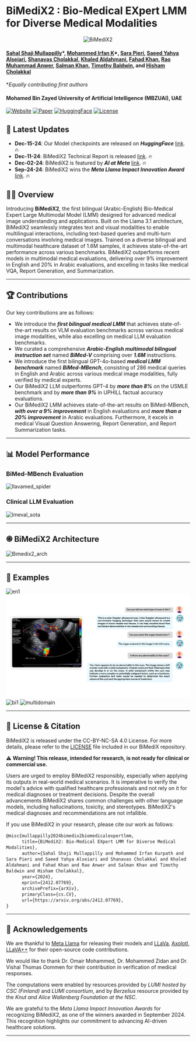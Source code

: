 # BiMediX2 : Bio-Medical EXpert LMM for Diverse Medical Modalities

<p align="center">
    <img src="https://i.imgur.com/waxVImv.png" alt="BiMediX2">
</p>

#### [Sahal Shaji Mullappilly](https://scholar.google.com/citations?user=LJWxVpUAAAAJ&hl=en)\*, [Mohammed Irfan K](https://scholar.google.com/citations?user=GJp0keYAAAAJ&hl=en)*, [Sara Pieri](https://scholar.google.com/citations?user=jLNKLsgAAAAJ&hl=en&oi=ao), [Saeed Yahya Alseiari](https://ssmc.ae/doctors/dr-saeed-alseiari/), [Shanavas Cholakkal](https://www.researchgate.net/profile/Shanavas-Cholakkal), [Khaled Aldahmani](https://www.seha.ae/doctor-detail/327), [Fahad Khan](https://sites.google.com/view/fahadkhans/home), [Rao Muhammad Anwer](https://scholar.google.com/citations?hl=en&authuser=1&user=_KlvMVoAAAAJ), [Salman Khan](https://salman-h-khan.github.io/), [Timothy  Baldwin](https://scholar.google.com/citations?user=wjBD1dkAAAAJ&hl=en), and [Hisham Cholakkal](https://scholar.google.com/citations?hl=en&user=bZ3YBRcAAAAJ)

\**Equally contributing first authors*

#### **Mohamed Bin Zayed University of Artificial Intelligence (MBZUAI), UAE**
[![Website](https://img.shields.io/badge/Project-Website-87CEEB)](https://github.com/mbzuai-oryx/BiMediX2)
[![Paper](https://img.shields.io/badge/arXiv-Paper-<COLOR>.svg)](https://arxiv.org/abs/2412.07769)
[![HuggingFace](https://img.shields.io/badge/HuggingFace-Model-F9D371)](https://huggingface.co/collections/MBZUAI/bimedix2-675ee7528464dfd03f746127)
[![License](https://img.shields.io/badge/License-CC%20BY--NC--SA%204.0-lightgrey)](https://github.com/mbzuai-oryx/BiMediX/blob/main/LICENSE.txt)

## 📢 Latest Updates

- **Dec-15-24**: Our Model checkpoints are released on **_HuggingFace_** [link](https://huggingface.co/collections/MBZUAI/bimedix2-675ee7528464dfd03f746127). 🔥
- **Dec-11-24**: BiMediX2 Technical Report is released [link](https://arxiv.org/abs/2412.07769). 🔥
- **Dec-02-24**: BiMediX2 is featured by **_AI at Meta_** [link](https://ai.meta.com/blog/bimedix-built-with-llama/). 🔥
- **Sep-24-24**: BiMediX2 wins the **_Meta Llama Impact Innovation Award_** [link](https://ai.meta.com/blog/llama-impact-grant-innovation-award-winners-2024/). 🔥

## 	👩‍⚕️ Overview


Introducing **BiMediX2**, the first bilingual (Arabic-English) Bio-Medical Expert Large Multimodal Model (LMM) designed for advanced medical image understanding and applications. Built on the Llama 3.1 architecture, BiMediX2 seamlessly integrates text and visual modalities to enable multilingual interactions, including text-based queries and multi-turn conversations involving medical images. Trained on a diverse bilingual and multimodal healthcare dataset of 1.6M samples, it achieves state-of-the-art performance across various benchmarks. BiMediX2 outperforms recent models in multimodal medical evaluations, delivering over 9% improvement in English and 20% in Arabic evaluations, and excelling in tasks like medical VQA, Report Generation, and Summarization.

---

## 🏆 Contributions

Our key contributions are as follows:

- We introduce the _**first bilingual medical LMM**_ that achieves state-of-the-art results on VLM evaluation benchmarks across various medical image modalities, while also excelling on medical LLM evaluation benchmarks.
- We curated a comprehensive _**Arabic-English multimodal bilingual instruction set**_ named _**BiMed-V**_ comprising over _**1.6M**_ instructions.
- We introduce the first bilingual GPT-4o-based _**medical LMM benchmark**_ named _**BiMed-MBench**_, consisting of 286 medical queries in English and Arabic across various medical image modalities, fully verified by medical experts.
- Our BiMediX2 LLM outperforms GPT-4 by _**more than 8%**_ on the USMLE benchmark and by _**more than 9%**_ in UPHILL factual accuracy evaluations.
- Our BiMediX2 LMM achieves state-of-the-art results on BiMed-MBench, _**with over a 9% improvement**_ in English evaluations and _**more than a 20% improvement**_ in Arabic evaluations. Furthermore, it excels in medical Visual Question Answering, Report Generation, and Report Summarization tasks.

---

## 📊 Model Performance
### BiMed-MBench Evaluation
![llavamed_spider](https://github.com/user-attachments/assets/88d1cee5-8848-43de-a830-394ff8a81a36)
### Clinical LLM Evaluation
![lmeval_sota](https://github.com/user-attachments/assets/ec35ae1b-bae8-4777-bf6d-cfe8fda0a7f0)

---

## ֎ BiMediX2 Architecture
![Bimedix2_arch](https://github.com/user-attachments/assets/b1b92056-629b-40d3-9a46-6b8373bce994)

---

## 🌟 Examples

![en1](https://github.com/user-attachments/assets/914e458b-3b47-441f-adc3-4fc6bc52f846)
![Example 2](assets/example2.png)
![bi1](https://github.com/user-attachments/assets/e54403be-8ba6-4670-922e-c189150a1168)
![multidomain](https://github.com/user-attachments/assets/f88c4c2e-668d-4247-8b78-f6e49f2d2484)

---

## 📜 License & Citation 

BiMediX2 is released under the CC-BY-NC-SA 4.0 License. For more details, please refer to the [LICENSE](https://github.com/mbzuai-oryx/BiMediX/blob/main/LICENSE.txt) file included in our BiMediX repository.    

⚠️ **Warning! This release, intended for research, is not ready for clinical or commercial use.**    


Users are urged to employ BiMediX2 responsibly, especially when applying its outputs in real-world medical scenarios. It is imperative to verify the model's advice with qualified healthcare professionals and not rely on it for medical diagnoses or treatment decisions. Despite the overall advancements BiMediX2 shares common challenges with other language models, including hallucinations, toxicity, and stereotypes. BiMediX2's medical diagnoses and recommendations are not infallible.

If you use BiMediX2 in your research, please cite our work as follows:  

```
@misc{mullappilly2024bimedix2biomedicalexpertlmm,
      title={BiMediX2: Bio-Medical EXpert LMM for Diverse Medical Modalities}, 
      author={Sahal Shaji Mullappilly and Mohammed Irfan Kurpath and Sara Pieri and Saeed Yahya Alseiari and Shanavas Cholakkal and Khaled Aldahmani and Fahad Khan and Rao Anwer and Salman Khan and Timothy Baldwin and Hisham Cholakkal},
      year={2024},
      eprint={2412.07769},
      archivePrefix={arXiv},
      primaryClass={cs.CV},
      url={https://arxiv.org/abs/2412.07769}, 
}
```
---
## 🙏 Acknowledgements
We are thankful to [Meta Llama](https://huggingface.co/meta-llama) for releasing their models and [LLaVa](https://github.com/haotian-liu/LLaVA), [Axolotl](https://github.com/OpenAccess-AI-Collective/axolotl?tab=readme-ov-file#axolotl), [LLaVA++](https://github.com/mbzuai-oryx/LLaVA-pp) for their open-source code contributions.

We would like to thank Dr. Omair Mohammed, Dr. Mohammed Zidan and Dr. Vishal Thomas Oommen for their contribution in verification of medical responses.

The computations were enabled by resources provided by *LUMI hosted by CSC (Finland)* and *LUMI consortium*, and by *Berzelius* resource provided by the *Knut and Alice Wallenberg Foundation at the NSC*.

We are grateful to the *Meta Llama Impact Innovation Awards* for recognizing BiMediX2, as one of the winners awarded in September 2024. This recognition highlights our commitment to advancing AI-driven healthcare solutions.

---
